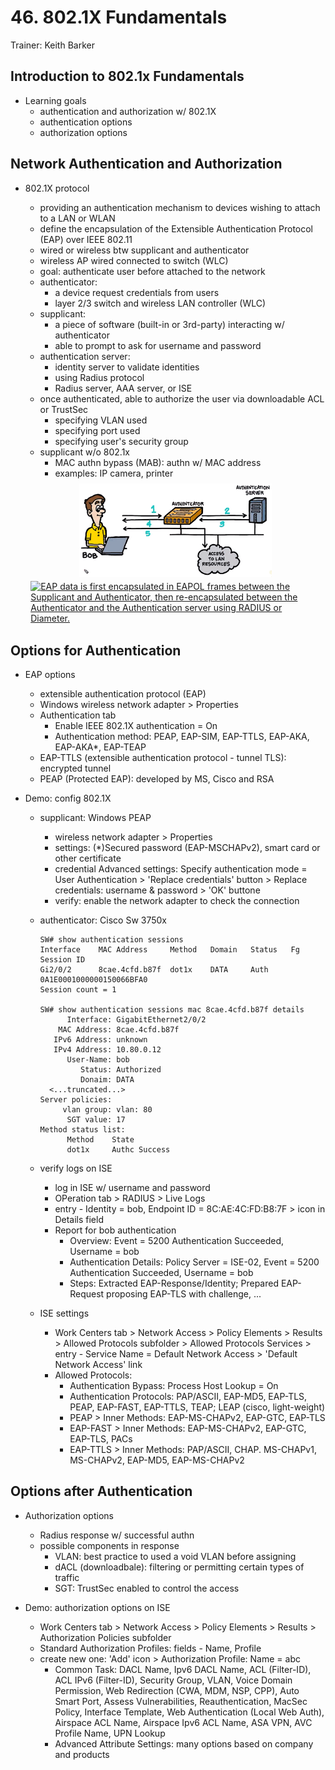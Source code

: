 # 46. 802.1X Fundamentals

Trainer: Keith Barker


## Introduction to 802.1x Fundamentals

- Learning goals
  - authentication and authorization w/ 802.1X
  - authentication options
  - authorization options


## Network Authentication and Authorization

- 802.1X protocol
  - providing an authentication mechanism to devices wishing to attach to a LAN or WLAN
  - define the encapsulation of the Extensible Authentication Protocol (EAP) over IEEE 802.11
  - wired or wireless btw supplicant and authenticator
  - wireless AP wired connected to switch (WLC)
  - goal: authenticate user before attached to the network
  - authenticator:
    - a device request credentials from users
    - layer 2/3 switch and wireless LAN controller (WLC)
  - supplicant:
    - a piece of software (built-in or 3rd-party) interacting w/ authenticator
    - able to prompt to ask for username and password
  - authentication server:
    - identity server to validate identities
    - using Radius protocol
    - Radius server, AAA server, or ISE
  - once authenticated, able to authorize the user via downloadable ACL or TrustSec
    - specifying VLAN used
    - specifying port used
    - specifying user's security group
  - supplicant w/o 802.1x
    - MAC authn bypass (MAB): authn w/ MAC address
    - examples: IP camera, printer

  <div style="margin: 0.5em; display: flex; justify-content: center; align-items: center; flex-flow: row wrap;">
    <a href="url" ismap target="_blank">
      <img style="margin: 0.1em;" height=150
        src   = "img/46-dot1x.png"
        alt   = "Network for 802.1X authentication and authorization"
        title = "Network for 802.1X authentication and authorization"
      >
    </a>
    <a href="https://en.wikipedia.org/wiki/IEEE_802.1X" ismap target="_blank">
      <img style="margin: 0.1em;" height=150
        src   = "https://upload.wikimedia.org/wikipedia/commons/1/1f/802.1X_wired_protocols.png"
        alt   = "EAP data is first encapsulated in EAPOL frames between the Supplicant and Authenticator, then re-encapsulated between the Authenticator and the Authentication server using RADIUS or Diameter."
        title = "EAP data is first encapsulated in EAPOL frames between the Supplicant and Authenticator, then re-encapsulated between the Authenticator and the Authentication server using RADIUS or Diameter."
      >
    </a>
  </div>



## Options for Authentication

- EAP options
  - extensible authentication protocol (EAP)
  - Windows wireless network adapter > Properties
  - Authentication tab
    - Enable IEEE 802.1X authentication = On
    - Authentication method: PEAP, EAP-SIM, EAP-TTLS, EAP-AKA, EAP-AKA*, EAP-TEAP
  - EAP-TTLS (extensible authentication protocol - tunnel TLS): encrypted tunnel
  - PEAP (Protected EAP): developed by MS, Cisco and RSA


- Demo: config 802.1X
  - supplicant: Windows PEAP
    - wireless network adapter > Properties
    - settings: (*)Secured password (EAP-MSCHAPv2), smart card or other certificate
    - credential Advanced settings: Specify authentication mode = User Authentication > 'Replace credentials' button > Replace credentials: username & password > 'OK' buttone
    - verify: enable the network adapter to check the connection
  - authenticator: Cisco Sw 3750x

    ```text
    SW# show authentication sessions
    Interface    MAC Address     Method   Domain   Status   Fg    Session ID
    Gi2/0/2      8cae.4cfd.b87f  dot1x    DATA     Auth           0A1E0001000000150066BFA0
    Session count = 1

    SW# show authentication sessions mac 8cae.4cfd.b87f details
          Interface: GigabitEthernet2/0/2
        MAC Address: 8cae.4cfd.b87f
       IPv6 Address: unknown
       IPv4 Address: 10.80.0.12
          User-Name: bob
             Status: Authorized
             Donaim: DATA
      <...truncated...>
    Server policies:
         vlan group: vlan: 80
          SGT value: 17
    Method status list:
          Method    State
          dot1x     Authc Success
    ```

  - verify logs on ISE
    - log in ISE w/ username and password
    - OPeration tab > RADIUS > Live Logs
    - entry - Identity = bob, Endpoint ID = 8C:AE:4C:FD:B8:7F > icon in Details field
    - Report for bob authentication
      - Overview: Event = 5200 Authentication Succeeded, Username = bob
      - Authentication Details: Policy Server = ISE-02, Event = 5200 Authentication Succeeded, Username = bob
      - Steps: Extracted EAP-Response/Identity; Prepared EAP-Request proposing EAP-TLS with challenge, ...
  - ISE settings
    - Work Centers tab > Network Access > Policy Elements > Results > Allowed Protocols subfolder > Allowed Protocols Services > entry - Service Name  = Default Network Access > 'Default Network Access' link
    - Allowed Protocols: 
      - Authentication Bypass: Process Host Lookup = On
      - Authentication Protocols: PAP/ASCII, EAP-MD5, EAP-TLS, PEAP, EAP-FAST, EAP-TTLS, TEAP; LEAP (cisco, light-weight)
      - PEAP > Inner Methods: EAP-MS-CHAPv2, EAP-GTC, EAP-TLS
      - EAP-FAST > Inner Methods: EAP-MS-CHAPv2, EAP-GTC, EAP-TLS, PACs
      - EAP-TTLS > Inner Methods: PAP/ASCII, CHAP. MS-CHAPv1, MS-CHAPv2, EAP-MD5, EAP-MS-CHAPv2


## Options after Authentication

- Authorization options
  - Radius response w/ successful authn
  - possible components in response
    - VLAN: best practice to used a void VLAN before assigning
    - dACL (downloadbale): filtering or permitting certain types of traffic
    - SGT: TrustSec enabled to control the access


- Demo: authorization options on ISE
  - Work Centers tab > Network Access > Policy Elements > Results > Authorization Policies subfolder
  - Standard Authorization Profiles: fields - Name, Profile 
  - create new one: 'Add' icon > Authorization Profile: Name = abc
    - Common Task: DACL Name, Ipv6 DACL Name, ACL (Filter-ID), ACL IPv6 (Filter-ID), Security Group, VLAN, Voice Domain Permission, Web Redirection (CWA, MDM, NSP, CPP), Auto Smart Port, Assess Vulnerabilities, Reauthentication, MacSec Policy, Interface Template, Web Authentication (Local Web Auth), Airspace ACL Name, Airspace Ipv6 ACL Name, ASA VPN, AVC Profile Name, UPN Lookup
    - Advanced Attribute Settings: many options based on company and products




